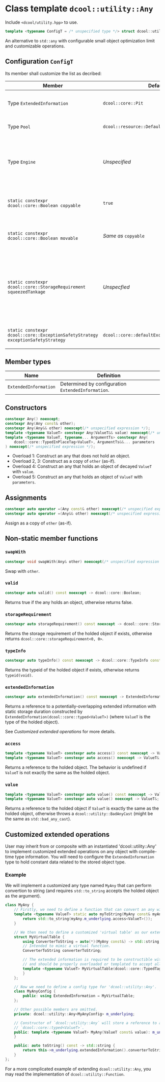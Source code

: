 # Class template `dcool::utility::Any`

Include `<dcool/utility.hpp>` to use.

```cpp
template <typename ConfigT = /* unspecified type */> struct dcool::utility::Any;
```

An alternative to `std::any` with configurable small object optimization limit and customizable operations.

## Configuration `ConfigT`

Its member shall customize the list as decribed:

| Member | Default | Behavior |
| - | - | - |
| Type `ExtendedInformation` | `dcool::core::Pit` | See *Customized extended operations* for more details. |
| Type `Pool` | `dcool::resource::DefaultPool` | The dynamic memory resource of any. |
| Type `Engine` | *Unspecified* | Provided `Engine engine`, `engine.pool()` shall evaluate to a reference to `Pool` for dynamic memory management. |
| `static constexpr dcool::core::Boolean copyable` | `true` | The any shall be copyable if it takes value `true`; otherwise non-copyable. |
| `static constexpr dcool::core::Boolean movable` | *Same as* `copyable` | The any shall be moveable if it takes value `true`; otherwise non-moveable. |
| `static constexpr dcool::core::StorageRequirement squeezedTankage` | *Unspecfied* | If the item to be stored is storable in a statically allocated storage of `squeezedTankage`, implementation would attempt to avoid dynamic allocation. |
| `static constexpr dcool::core::ExceptionSafetyStrategy exceptionSafetyStrategy` | `dcool::core::defaultExceptionSafetyStrategy` | The default exception safety strategy of all operations. |

## Member types

| Name | Definition |
| - | - |
| `ExtendedInformation` | Determined by configuration `ExtendedInformation`. |

## Constructors

```cpp
constexpr Any() noexcept;
constexpr Any(Any const& other);
constexpr Any(Any&& other) noexcept(/* unspecified expression */);
template <typename ValueT> constexpr Any(ValueT&& value) noexcept(/* unspecified expression */);
template <typename ValueT, typename... ArgumentTs> constexpr Any(
	dcool::core::TypedInPlaceTag<ValueT>, ArgumentTs&&... parameters
) noexcept(/* unspecified expression */);
```

- Overload 1: Construct an any that does not hold an object.
- Overload 2, 3: Construct as a copy of `other` (as-if).
- Overload 4: Construct an any that holds an object of decayed `ValueT` with `value`.
- Overload 5: Construct an any that holds an object of `ValueT` with `parameters`.

## Assignments

```cpp
constexpr auto operator =(Any const& other) noexcept(/* unspecified expression */) -> Any&;
constexpr auto operator =(Any&& other) noexcept(/* unspecified expression */) -> Any&;
```

Assign as a copy of `other` (as-if).

## Non-static member functions

### `swapWith`

```cpp
constexpr void swapWith(Any& other) noexcept(/* unspecified expression */);
```

Swap with `other`.

### `valid`

```cpp
constexpr auto valid() const noexcept -> dcool::core::Boolean;
```

Returns true if the any holds an object, otherwise returns false.

### `storageRequirement`

```cpp
constexpr auto storageRequirement() const noexcept -> dcool::core::StorageRequirement;
```

Returns the storage requirement of the holded object if exists, otherwise returns `dcool::core::storageRequirement<0, 0>`.

### `typeInfo`

```cpp
constexpr auto typeInfo() const noexcept -> dcool::core::TypeInfo const&
```

Returns the typeid of the holded object if exists, otherwise returns `typeid(void)`.

### `extendedInformation`

```cpp
constexpr auto extendedInformation() const noexcept -> ExtendedInformation const&
```

Returns a reference to a potentially-overlapping extended information with static storage duration constructed by `ExtendedInformation(dcool::core::typed<ValueT>)` (where `ValueT` is the type of the holded object).

See *Customized extended operations* for more details.

### `access`

```cpp
template <typename ValueT> constexpr auto access() const noexcept -> ValueT const&;
template <typename ValueT> constexpr auto access() noexcept -> ValueT&;
```

Returns a reference to the holded object. The behavior is undefined if `ValueT` is not exactly the same as the holded object.

### `value`

```cpp
template <typename ValueT> constexpr auto value() const noexcept -> ValueT const&;
template <typename ValueT> constexpr auto value() noexcept -> ValueT&;
```

Returns a reference to the holded object if `ValueT` is exactly the same as the holded object, otherwise throws a `dcool::utility::BadAnyCast` (might be the same as `std::bad_any_cast`).

## Customized extended operations

User may inherit from or composite with an instantiated 'dcool::utility::Any' to implement customized extended operations on any object with compile-time type information. You will need to configure the `ExtendedInformation` type to hold constant data related to the stored object type.

### Example

We will implement a customized any type named `MyAny` that can perform convertion to string (and requires `std::to_string` accepts the holded object as the argument).

```cpp
class MyAny {
	// Firstly, we need to define a function that can convert an any with statically known holded object type to string.
	template <typename ValueT> static auto myToString(MyAny const& myAny) -> std::string {
		return std::to_string(myAny.m_underlying.access<ValueT>());
	}

	// We then need to define a customized 'virtual table' as our extended information.
	struct MyVirtualTable {
		using ConverterToString = auto(*)(MyAny const&) -> std::string;
		// Intended to mimic a virtual function.
		ConverterToString converterToString;

		// The extended information is required to be constructible with a single argument of type `dcool::core::TypedTag<ValueT>`
		// and should be properly overloaded or templated to accept all possibly holded object types.
		template <typename ValueT> MyVirtualTable(dcool::core::TypedTag<ValueT>) noexcept: converterToString(myToString<ValueT>) {
		}
	};

	// Now we need to define a config type for 'dcool::utility::Any'.
	class MyAnyConfig {
		public: using ExtendedInformation = MyVirtualTable;
	};

	// Other possible members are omitted.
	private: dcool::utility::Any<MyAnyConfig> m_underlying;

	// Constructor of `dcool::utility::Any` will store a reference to an constant `MyVirtualTable` object constructed with
	// `dcool::core::typed<ValueT>`.
	public: template <typename ValueT> MyAny(ValueT const& value): m_underlying(value) {
	}

	public: auto toString() const -> std::string {
		return this->m_underlying.extendedInformation().converterToString(*this);
	}
};
```

For a more complicated example of extending `dcool::utility::Any`, you may read the implementation of `dcool::utility::Function`.
